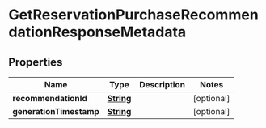 

# GetReservationPurchaseRecommendationResponseMetadata


## Properties

| Name | Type | Description | Notes |
|------------ | ------------- | ------------- | -------------|
|**recommendationId** | [**String**](String.md) |  |  [optional] |
|**generationTimestamp** | [**String**](String.md) |  |  [optional] |



